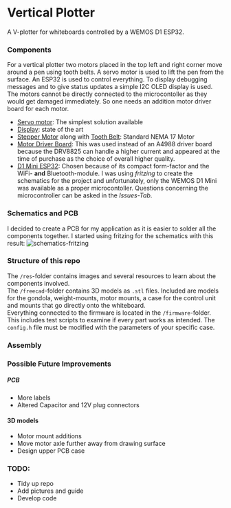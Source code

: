 # Vertical Plotter
A V-plotter for whiteboards controlled by a WEMOS D1 ESP32.


### Components
For a vertical plotter two motors placed in the top left and right corner move around a pen using tooth belts. A servo motor is used to lift the pen from the surface. An ESP32 is used to control everything. To display debugging messages and to give status updates a simple I2C OLED display is used. The motors cannot be directly connected to the microcontoller as they would get damaged immediately. So one needs an addition motor driver board for each motor. 

- [Servo motor](https://www.amazon.de/meerkleurige-Dupont-stekker-Breadboard-Arduino/dp/B07FQBZ34J/): The simplest solution available
- [Display](https://www.amazon.de/AZDelivery-Display-Arduino-Raspberry-Gratis/dp/B07FYG8MZN/): state of the art
- [Stepper Motor](https://www.amazon.de/STEPPERONLINE-Schrittmotor-63-74oz-4-Draht-Stepper/dp/B07KZL4XCL) along with [Tooth Belt](https://www.amazon.de/ARCELI-Rasterma%C3%9F-Gummi-Zahnriemen-Aluminium-Zahnscheibe-3D-Drucker/dp/B07QH94G71/): Standard NEMA 17 Motor
- [Motor Driver Board](https://www.amazon.de/UEETEK-DRV8825-Schrittmotor-K%C3%BChlk%C3%B6rper-3D-Drucker/dp/B073VK4YN7/): This was used instead of an A4988 driver board because the DRV8825 can handle a higher current and appeared at the time of purchase as the choice of overall  higher quality.
- [D1 Mini ESP32](https://www.amazon.de/AZDelivery-Bluetooth-Internet-Entwicklungsboard-kompatibel/dp/B08BTRQNB3): Chosen because of its compact form-factor and the WiFi- **and** Bluetooth-module. I was using *fritzing* to create the schematics for the project and unfortunately, only the WEMOS D1 Mini was available as a proper microcontoller. Questions concerning the microcontroller can be asked in the *Issues-Tab*.

### Schematics and PCB
I decided to create a PCB for my application as it is easier to solder all the components together. I started using fritzing for the schematics with this result:
![schematics-fritzing](res/schematics_fritzing.png)










### Structure of this repo
The `/res`-folder contains images and several resources to learn about the components involved.  
The `/freecad`-folder contains 3D models as  `.stl` files. Included are models for the gondola, weight-mounts, motor mounts, a case for the control unit and mounts that go directly onto the whiteboard.  
Everything connected to the firmware is located in the `/firmware`-folder. This includes test scripts to examine if every part works as intended. The `config.h` file must be modified with the parameters of your specific case.


### Assembly



### Possible Future Improvements
##### PCB
- More labels
- Altered Capacitor and 12V plug connectors

#### 3D models
- Motor mount additions
- Move motor axle further away from drawing surface
- Design upper PCB case


### TODO:
- Tidy up repo
- Add pictures and guide
- Develop code
